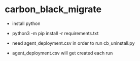 # carbon_black_migrate

- install python
- python3 -m pip install -r requirements.txt


- need agent_deployment.csv in order to run cb_uninstall.py
- agent_deployment.csv will get created each run